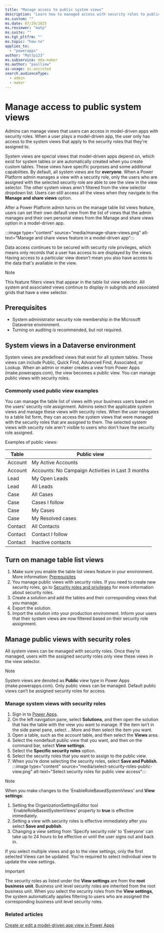 ```yaml
---
title: "Manage access to public system views"
description: "Learn how to managed access with security roles to public system views for model-driven apps in Microsoft Power Apps"
ms.custom: ""
ms.date: 07/29/2025
ms.reviewer: "matp"
ms.suite: ""
ms.tgt_pltfrm: ""
ms.topic: "how-to"
applies_to: 
  - "powerapps"
author: "Mattp123"
ms.subservice: mda-maker
ms.author: "paulliew"
ai-usage: ai-assisted
search.audienceType: 
  - admin
  - maker
---
```

# Manage access to public system views 

Admins can manage views that users can access in model-driven apps with security roles. When a user plays a model-driven app, the user only has access to the system views that apply to the security roles that they're assigned to.

System views are special views that model-driven apps depend on, which exist for system tables or are automatically created when you create custom tables. These views have specific purposes and some additional capabilities. By default, all system views are for **everyone**. When a Power Platform admin manages a view with a security role, only the users who are assigned with the selected security role are able to see the view in the view selector. The other system views aren't filtered from the view selector dropdown list. Users can still access all the views when they navigate to the **Manage and share views** option.

After a Power Platform admin turns on the manage table list views feature, users can set their own default view from the list of views that the admin manages and their own personal views from the Manage and share views option in a model-driven app.

:::image type="content" source="media/manage-share-views.png" alt-text="Manage and share views feature in a model-driven app":::

Data access continues to be secured with security role privileges, which means only records that a user has access to are displayed by the views. Having access to a particular view doesn’t mean you also have access to the data that's available in the view.

> [!NOTE]
> This feature filters views that appear in the table list view selector. All system and associated views continue to display in subgrids and associated grids that have a view selector.

## Prerequisites

- System administrator security role membership in the Microsoft Dataverse environment.
- Turning on auditing is recommended, but not required.

## System views in a Dataverse environment

System views are predefined views that exist for all system tables. These views can include Public, Quick Find, Advanced Find, Associated, or Lookup. When an admin or maker creates a view from Power Apps (make.powerapps.com), the view becomes a public view. You can manage public views with security roles.

### Commonly used public view examples

You can manage the table list of views with your business users based on the users’ security role assignment. Admins select the applicable system views and manage these views with security roles. When the user navigates to a table list form, they can access the system views that were managed with the security roles that are assigned to them. The selected system views with security role aren't visible to users who don't have the security role assigned.

Examples of public views:

| Table   | Public view                                      |
|---------|--------------------------------------------------|
| Account | My Active Accounts                               |
| Account | Accounts: No Campaign Activities in Last 3 months|
| Lead    | My Open Leads                                    |
| Lead    | All Leads                                        |
| Case    | All Cases                                        |
| Case    | Cases I follow                                   |
| Case    | My Cases                                         |
| Case    | My Resolved cases                                |
| Contact | All Contacts                                     |
| Contact | Contact I follow                                 |
| Contact | Inactive contacts                                |

## Turn on manage table list views

1. Make sure you enable the table list views feature in your environment. More information: [Prerequisites](#prerequisites)
1. You manage public views with security roles. If you need to create new security roles, go to [Security roles and privileges](/power-platform/admin/security-roles-privileges) for more information about security roles.
1. Create a solution and add the tables and their corresponding views that you manage.
1. Export the solution.
1. Import the solution into your production environment. Inform your users that their system views are now filtered based on their security role assignment.

## Manage public views with security roles

All system views can be managed with security roles. Once they’re managed, users with the assigned security roles only view these views in the view selector.

> [!NOTE]
> System views are denoted as **Public** view type in Power Apps (make.powerapps.com). Only public views can be managed. Default public views can’t be assigned security roles for access.

### Manage system views with security roles

1. Sign in to [Power Apps](https://make.powerapps.com).
1. On the left navigation pane, select **Solutions**, and then open the solution that has the table with the view you want to manage. If the item isn’t in the side panel pane, select …More and then select the item you want.
1. Open a table, such as the account table, and then select the **Views** area.
1. Select the nondefault public view that you want, and then on the command bar, select **View settings**.
1. Select the **Specific security roles** option.
1. Select the security roles that you want to assign to the public view.
1. When you're done selecting the security roles, select **Save and Publish**.
   :::image type="content" source="media/select-security-roles-public-view.png" alt-text="Select security roles for public view access":::

> [!NOTE]
> When you make changes to the 'EnableRoleBasedSystemViews' and **View settings**:
>
> 1. Setting the OrganizationSettingsEditor tool `EnableRoleBasedSystemViews' property to **true** is effective immediately.
> 2. Setting a view with security roles is effective immediately after you select **Save and publish**.
> 3. Changing a view setting from 'Specify security role' to 'Everyone' can take up to 24 hours to be effective or until the user signs out and back in.
>
> If you select multiple views and go to the view settings, only the first selected Views can be updated. You're required to select individual view to update the view settings. 

> [!Important]
> The security roles as listed under the **View settings** are from the **root business unit**. Business unit level security roles are inherited from the root business unit. When you select the security roles from the **View settings**, the system automatically applies filtering to users who are assigned the corresponding business unit level security roles.

### Related articles

[Create or edit a model-driven app view in Power Apps](create-edit-views.md)
